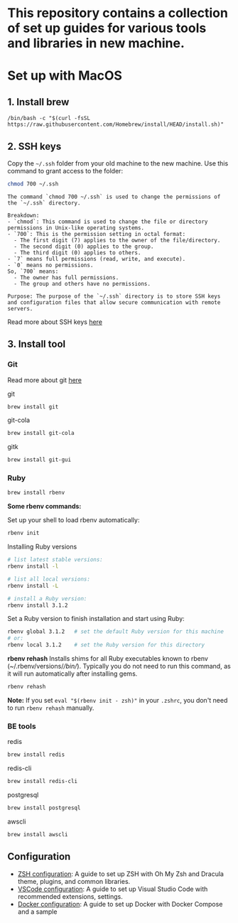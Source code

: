 # This repository contains a collection of set up guides for various tools and libraries in new machine.

# Set up with MacOS

## 1. Install brew

```
/bin/bash -c "$(curl -fsSL https://raw.githubusercontent.com/Homebrew/install/HEAD/install.sh)"
```

## 2. SSH keys

Copy the `~/.ssh` folder from your old machine to the new machine. Use this command to grant access to the folder:

```bash
chmod 700 ~/.ssh
```

```text
The command `chmod 700 ~/.ssh` is used to change the permissions of the `~/.ssh` directory.

Breakdown:
- `chmod`: This command is used to change the file or directory permissions in Unix-like operating systems.
- `700`: This is the permission setting in octal format:
  - The first digit (7) applies to the owner of the file/directory.
  - The second digit (0) applies to the group.
  - The third digit (0) applies to others.
- `7` means full permissions (read, write, and execute).
- `0` means no permissions.
So, `700` means:
  - The owner has full permissions.
  - The group and others have no permissions.

Purpose: The purpose of the `~/.ssh` directory is to store SSH keys and configuration files that allow secure communication with remote servers.
```

Read more about SSH keys [here](https://github.com/vosonha/RoR-Training/blob/main/Notes/git.md#clone-repo)

## 3. Install tool

### Git

Read more about git [here](https://github.com/vosonha/RoR-Training/blob/main/Notes/git.md)

git

```bash
brew install git
```

git-cola

```bash
brew install git-cola
```

gitk

```bash
brew install git-gui
```

### Ruby

```bash
brew install rbenv
```

**Some rbenv commands:**

Set up your shell to load rbenv automatically:

```bash
rbenv init
```

Installing Ruby versions

```bash
# list latest stable versions:
rbenv install -l

# list all local versions:
rbenv install -L

# install a Ruby version:
rbenv install 3.1.2
```

Set a Ruby version to finish installation and start using Ruby:

```bash
rbenv global 3.1.2   # set the default Ruby version for this machine
# or:
rbenv local 3.1.2    # set the Ruby version for this directory
```

**rbenv rehash**
Installs shims for all Ruby executables known to rbenv (~/.rbenv/versions/_/bin/_). Typically you do not need to run this command, as it will run automatically after installing gems.

```bash
rbenv rehash
```

**Note:** If you set `eval "$(rbenv init - zsh)"` in your `.zshrc`, you don't need to run `rbenv rehash` manually.

### BE tools

redis

```bash
brew install redis
```

redis-cli

```bash
brew install redis-cli
```

postgresql

```bash
brew install postgresql
```

awscli

```bash
brew install awscli
```

## Configuration

- [ZSH configuration](zsh/README.md): A guide to set up ZSH with Oh My Zsh and Dracula theme,
  plugins, and common libraries.
- [VSCode configuration](vscode/README.md): A guide to set up Visual Studio Code with recommended extensions, settings.
- [Docker configuration](docker/README.md): A guide to set up Docker with Docker Compose and a sample
